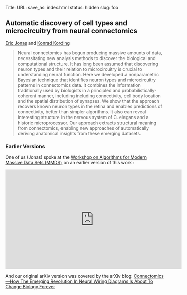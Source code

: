 Title: 
URL:
save_as: index.html
status: hidden
slug: foo


## Automatic discovery of cell types and microcircuitry from neural connectomics

[Eric Jonas](http://www.ericjonas.com) and [Konrad Kording](http://www.koerding.com/)



 >Neural connectomics has begun producing massive amounts of data,
  necessitating new analysis methods to discover the biological and
  computational structure. It has long been assumed that discovering
  neuron types and their relation to microcircuitry is crucial to
  understanding neural function. Here we developed a nonparametric
  Bayesian technique that identifies neuron types and microcircuitry
  patterns in connectomics data. It combines the information
  traditionally used by biologists in a principled and
  probabilistically-coherent manner, including including connectivity,
  cell body location and the spatial distribution of synapses. We show
  that the approach recovers known neuron types in the retina and
  enables predictions of connectivity, better than simpler
  algorithms. It also can reveal interesting structure in the nervous
  system of C. elegans and a historic microprocessor.  Our approach
  extracts structural meaning from connectomics, enabling new
  approaches of automatically deriving anatomical insights from these
  emerging datasets.




### Earlier Versions
One of us (Jonas) spoke at the [Workshop on Algorithms for Modern Massive Data Sets (MMDS)](http://mmds-data.org/) on an earlier version of this work :

<iframe width="560" height="315" src="https://www.youtube.com/embed/5HkbuQFu-vo" frameborder="0" allowfullscreen></iframe>

And our original arXiv version was covered by the arXiv blog: [Connectomics—How The Emerging Revolution In Neural Wiring Diagrams Is About To Change Biology Forever](https://medium.com/the-physics-arxiv-blog/connectomics-how-the-emerging-revolution-in-neural-wiring-diagrams-is-about-to-change-biology-2a267b576e99)



